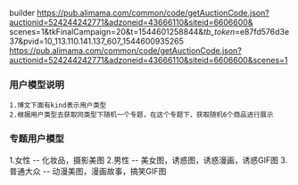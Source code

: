 builder
https://pub.alimama.com/common/code/getAuctionCode.json?auctionid=524244242771&adzoneid=43666110&siteid=6606600&
scenes=1&tkFinalCampaign=20&t=1544601258844&_tb_token_=e87fd576d3e37&pvid=10_113.110.141.137_607_1544600935265
https://pub.alimama.com/common/code/getAuctionCode.json?auctionid=524244242771&adzoneid=43666110&siteid=6606600&scenes=1

### 用户模型说明
```
1.博文下面有kind表示用户类型
2.根据用户类型去获取同类型下随机一个专题，在这个专题下，获取随机6个商品进行展示
```

### 专题用户模型
1.女性  --  化妆品，摄影美图
2.男性  --  美女图，诱惑图，诱惑漫画，诱惑GIF图
3.普通大众  --  动漫美图，漫画故事，搞笑GIF图
